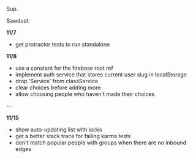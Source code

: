 Sup.

Sawdust:

__11/7__
* get protractor tests to run standalone

__11/8__
* use a constant for the firebase root ref
* implement auth service that stores current user slug in localStorage
* drop 'Service' from classService
* clear choices before adding more
* allow choosing people who haven't made their choices

--

__11/15__
* show auto-updating list with locks
* get a better stack trace for failing karma tests
* don't match popular people with groups when there are no inbound edges
